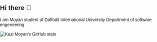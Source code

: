 ## Hi there 👋

I am Moyan student of Daffodil International University Department of software engeneering 

![Kazi Moyan's GitHub stats](https://github-readme-stats.vercel.app/api?username=KaziMoyan&theme=dark&show_icons=true)


<!DOCTYPE html>
<html lang="en">
<head>
    <meta charset="UTF-8">
    <meta name="viewport" content="width=device-width, initial-scale=1.0">
    <title>Kazi Moyan's Portfolio</title>
    <style>
        body {
            font-family: Arial, sans-serif;
            margin: 0;
            padding: 0;
            box-sizing: border-box;
        }

        header {
            background-color: #333;
            color: #fff;
            padding: 1rem;
            text-align: center;
        }

        nav ul {
            list-style-type: none;
            padding: 0;
        }

        nav ul li {
            display: inline;
            margin: 0 10px;
        }

        nav ul li a {
            color: #fff;
            text-decoration: none;
        }

        main {
            padding: 1rem;
        }

        section {
            margin-bottom: 2rem;
        }

        footer {
            background-color: #333;
            color: #fff;
            text-align: center;
            padding: 1rem;
            position: fixed;
            width: 100%;
            bottom: 0;
        }
    </style>
</head>
<body>
    <header>
        <h1>Kazi Moyan's Portfolio</h1>
        <nav>
            <ul>
                <li><a href="#about">About Me</a></li>
                <li><a href="#projects">Projects</a></li>
                <li><a href="#contact">Contact</a></li>
            </ul>
        </nav>
    </header>
    <main>
        <section id="about">
            <h2>About Me</h2>
            <p>I am Moyan, a student of Daffodil International University, Department of Software Engineering.</p>
        </section>
        <section id="projects">
            <h2>Projects</h2>
            <div class="project">
                <h3>Food Ordering System</h3>
                <p>This project is a food ordering system developed with PHP. You can find the project repository on <a href="https://github.com/KaziMoyan/restaurent.git" target="_blank">GitHub</a>.</p>
            </div>
            <!-- Add more projects as needed -->
        </section>
        <section id="contact">
            <h2>Contact</h2>
            <p>Phone: 01602385010<br>
            Email: moyeenkazi03@gmail.com</p>
        </section>
    </main>
    <footer>
        <p>&copy; 2024 Kazi Moyan</p>
    </footer>
</body>
</html>

